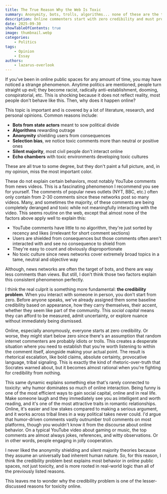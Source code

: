 ```yaml
---
title: The True Reason Why the Web Is Toxic
summary: Anonymity, bots, trolls, algorithms... none of these are the true reason
description: Online commenters start with zero credibility and must prove they're worth listening to within their comment itself, leading to rhetorical escalation, extreme certainty, and provocative language to establish authority. Humor serves as an alternative credibility strategy that's lower-stakes and more universally appealing, which explains why it dominates non-political online spaces where the pressure to signal tribal allegiance is absent.
date: 2025-09-30
showTableOfContents: true
image: thumbnail.webp
categories:
    - Politics
tags:
    - Opinion
    - Essay
authors:
    - lazarus-overlook
---
```


If you've been in online public spaces for any amount of time, you may have noticed a strange phenomenon. Anytime politics are mentioned, people turn straight up evil; they become racist, radically anti-establishment, dooming, conspiratorial, etc. This is shocking because it does not reflect reality, most people don't behave like this. Then, why does it happen online?

This topic is important and is covered by a lot of literature, research, and personal opinions. Common reasons include:
- **Bots from state actors** meant to sow political divide
- **Algorithms** rewarding outrage
- **Anonymity** shielding users from consequences
- **Selection bias**, we notice toxic comments more than neutral or positive ones
- **Silent majority**, most civil people don't interact online
- **Echo chambers** with toxic environments developing toxic cultures

These are all true to some degree, but they don't paint a full picture, and, in my opinion, miss the most important color.

These do not explain certain behaviors, most notably YouTube comments from news videos. This is a fascinating phenomenon I recommend you see for yourself. The comments of popular news outlets (NYT, BBC, etc.) often only contain from 2-30 comments since these networks post so many videos. Many, and sometimes the majority, of these comments are being completely deranged and toxic while not meaningfully interacting with the video. This seems routine on the web, except that almost none of the factors above apply well to explain this:
- YouTube comments have little to no algorithm, they're just sorted by recency and likes (irrelevant for short comment sections)
- Users are shielded from consequences but those comments often aren't interacted with and see no consequence to shield from
- They're easy to count and obviously disproportionate
- No toxic culture since news networks cover extremely broad topics in a tame, neutral and objective way

Although, news networks are often the target of bots, and there are way less comments than views. But still, I don't think those two factors explain this consistent phenomenon perfectly.

I think the real culprit is something more fundamental: **the credibility problem**. When you interact with someone in person, you don't start from zero. Before anyone speaks, we've already assigned them some baseline credibility based on appearance, how they carry themselves, their accent, whether they seem like part of the community. This *social capital* means they can afford to be measured, admit uncertainty, or explore nuance without immediately being dismissed.

Online, especially anonymously, everyone starts at zero credibility. Or worse, they might start below zero since there's an assumption that random internet commenters are probably idiots or trolls. This creates a desperate situation where you need to establish that you're worth listening to within the comment itself, alongside making your actual point. The result is rhetorical escalation, like bold claims, absolute certainty, provocative language, tribal signaling. This is exactly the kind of rhetoric-over-truth that Socrates warned about, but it becomes almost rational when you're fighting for credibility from nothing.

This same dynamic explains something else that's rarely connected to toxicity: why humor dominates so much of online interaction. Being funny is one of the most efficient ways to gain social capital, online and in real life. Make someone laugh and they immediately see you as intelligent and worth reading, and it's one of the most attractive traits in romantic relationships. Online, it's easier and low stakes compared to making a serious argument, and it works across tribal lines in a way political takes never could. I'd argue that humor-driven comments vastly outnumber troll comments on most platforms, though you wouldn't know it from the discourse about online behavior. On a typical YouTube video about gaming or music, the top comments are almost always jokes, references, and witty observations. Or in other words, people engaging in jolly cooperation.

I never liked the anonymity shielding and silent majority theories because they assume an universally bad inherent human nature. So, for this reason, I think the credibility problem best explains most behavior in online public spaces, not just toxicity, and is more rooted in real-world logic than all of the previously listed reasons.

This leaves me to wonder why the credibility problem is one of the lesser-discussed reasons for toxicity online.
